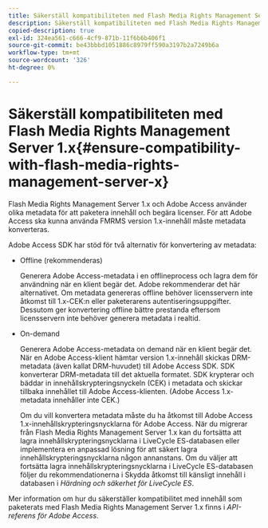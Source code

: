 ```yaml
---
title: Säkerställ kompatibiliteten med Flash Media Rights Management Server 1.x
description: Säkerställ kompatibiliteten med Flash Media Rights Management Server 1.x
copied-description: true
exl-id: 324ea561-c666-4cf9-871b-11f6b6b406f1
source-git-commit: be43bbbd1051886c8979ff590a3197b2a7249b6a
workflow-type: tm+mt
source-wordcount: '326'
ht-degree: 0%

---
```


# Säkerställ kompatibiliteten med Flash Media Rights Management Server 1.x{#ensure-compatibility-with-flash-media-rights-management-server-x}

Flash Media Rights Management Server 1.x och Adobe Access använder olika metadata för att paketera innehåll och begära licenser. För att Adobe Access ska kunna använda FMRMS version 1.x-innehåll måste metadata konverteras.

Adobe Access SDK har stöd för två alternativ för konvertering av metadata:

* Offline (rekommenderas)

   Generera Adobe Access-metadata i en offlineprocess och lagra dem för användning när en klient begär det. Adobe rekommenderar det här alternativet. Om metadata genereras offline behöver licensservern inte åtkomst till 1.x-CEK:n eller paketerarens autentiseringsuppgifter. Dessutom ger konvertering offline bättre prestanda eftersom licensservern inte behöver generera metadata i realtid.

* On-demand

   Generera Adobe Access-metadata on demand när en klient begär det. När en Adobe Access-klient hämtar version 1.x-innehåll skickas DRM-metadata (även kallat DRM-huvudet) till Adobe Access SDK. SDK konverterar DRM-metadata till det aktuella formatet. SDK krypterar och bäddar in innehållskrypteringsnyckeln (CEK) i metadata och skickar tillbaka innehållet till Adobe Access-klienten. (Adobe Access 1.x-metadata innehåller inte CEK.)

   Om du vill konvertera metadata måste du ha åtkomst till Adobe Access 1.x-innehållskrypteringsnycklarna för Adobe Access. När du migrerar från Flash Media Rights Management Server 1.x kan du fortsätta att lagra innehållskrypteringsnycklarna i LiveCycle ES-databasen eller implementera en anpassad lösning för att säkert lagra innehållskrypteringsnycklarna någon annanstans. Om du väljer att fortsätta lagra innehållskrypteringsnycklarna i LiveCycle ES-databasen följer du rekommendationerna i Skydda åtkomst till känsligt innehåll i databasen i *Härdning och säkerhet för LiveCycle ES*.

Mer information om hur du säkerställer kompatibilitet med innehåll som paketerats med Flash Media Rights Management Server 1.x finns i *API-referens för Adobe Access*.
